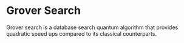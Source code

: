# Grover Search
Grover search is a database search quantum algorithm that provides quadratic speed ups compared to its classical counterparts. 
